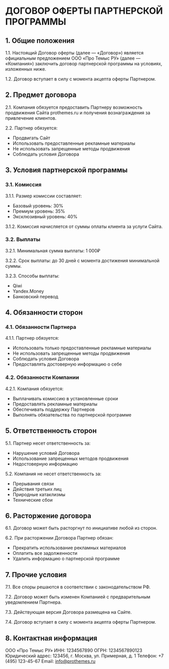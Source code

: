 # ДОГОВОР ОФЕРТЫ ПАРТНЕРСКОЙ ПРОГРАММЫ

## 1. Общие положения

1.1. Настоящий Договор оферты (далее — «Договор») является официальным предложением ООО «Про Темыс РУ» (далее — «Компания») заключить договор партнерской программы на условиях, изложенных ниже.

1.2. Договор вступает в силу с момента акцепта оферты Партнером.

## 2. Предмет договора

2.1. Компания обязуется предоставить Партнеру возможность продвижения Сайта prothemes.ru и получения вознаграждения за привлечение клиентов.

2.2. Партнер обязуется:
   - Продвигать Сайт
   - Использовать предоставленные рекламные материалы
   - Не использовать запрещенные методы продвижения
   - Соблюдать условия Договора

## 3. Условия партнерской программы

### 3.1. Комиссия

3.1.1. Размер комиссии составляет:
   - Базовый уровень: 30%
   - Премиум уровень: 35%
   - Эксклюзивный уровень: 40%

3.1.2. Комиссия начисляется от суммы оплаты клиента за услуги Сайта.

### 3.2. Выплаты

3.2.1. Минимальная сумма выплаты: 1 000₽

3.2.2. Срок выплаты: до 30 дней с момента достижения минимальной суммы.

3.2.3. Способы выплаты:
   - Qiwi
   - Yandex.Money
   - Банковский перевод

## 4. Обязанности сторон

### 4.1. Обязанности Партнера

4.1.1. Партнер обязуется:
   - Использовать только предоставленные рекламные материалы
   - Не использовать запрещенные методы продвижения
   - Соблюдать условия Договора
   - Предоставлять достоверную информацию о себе

### 4.2. Обязанности Компании

4.2.1. Компания обязуется:
   - Выплачивать комиссию в установленные сроки
   - Предоставлять рекламные материалы
   - Обеспечивать поддержку Партнеров
   - Выполнять обязательства по партнерской программе

## 5. Ответственность сторон

5.1. Партнер несет ответственность за:
   - Нарушение условий Договора
   - Использование запрещенных методов продвижения
   - Недостоверную информацию

5.2. Компания не несет ответственность за:
   - Прерывания связи
   - Действия третьих лиц
   - Природные катаклизмы
   - Технические сбои

## 6. Расторжение договора

6.1. Договор может быть расторгнут по инициативе любой из сторон.

6.2. При расторжении Договора Партнер обязан:
   - Прекратить использование рекламных материалов
   - Оплатить все задолженности
   - Удалить информацию о партнерской программе

## 7. Прочие условия

7.1. Все споры решаются в соответствии с законодательством РФ.

7.2. Договор может быть изменен Компанией с предварительным уведомлением Партнера.

7.3. Действующая версия Договора размещена на Сайте.

7.4. Договор вступает в силу с момента акцепта оферты Партнером.

## 8. Контактная информация

ООО «Про Темыс РУ»
ИНН: 1234567890
ОГРН: 1234567890123
Юридический адрес: 123456, г. Москва, ул. Примерная, д. 1
Телефон: +7 (495) 123-45-67
Email: info@prothemes.ru
